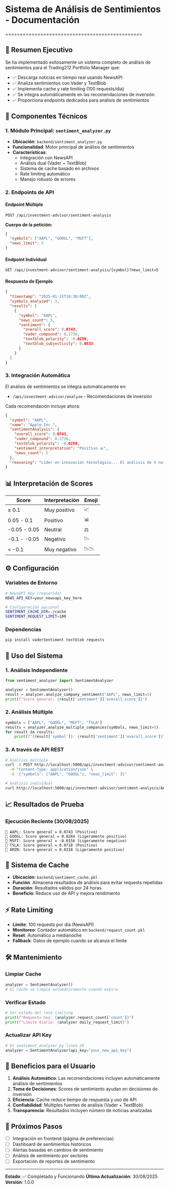# Sistema de Análisis de Sentimientos - Documentación
===============================================

## 🎯 Resumen Ejecutivo

Se ha implementado exitosamente un sistema completo de análisis de sentimientos para el Trading212 Portfolio Manager que:

- ✅ Descarga noticias en tiempo real usando NewsAPI
- ✅ Analiza sentimientos con Vader y TextBlob
- ✅ Implementa cache y rate limiting (100 requests/día)
- ✅ Se integra automáticamente en las recomendaciones de inversión
- ✅ Proporciona endpoints dedicados para análisis de sentimientos

## 🔧 Componentes Técnicos

### 1. Módulo Principal: `sentiment_analyzer.py`
- **Ubicación**: `backend/sentiment_analyzer.py`
- **Funcionalidad**: Motor principal de análisis de sentimientos
- **Características**:
  - Integración con NewsAPI
  - Análisis dual (Vader + TextBlob)
  - Sistema de cache basado en archivos
  - Rate limiting automático
  - Manejo robusto de errores

### 2. Endpoints de API

#### Endpoint Múltiple
```
POST /api/investment-advisor/sentiment-analysis
```
**Cuerpo de la petición:**
```json
{
  "symbols": ["AAPL", "GOOGL", "MSFT"],
  "news_limit": 5
}
```

#### Endpoint Individual
```
GET /api/investment-advisor/sentiment-analysis/{symbol}?news_limit=5
```

#### Respuesta de Ejemplo
```json
{
  "timestamp": "2025-01-15T10:30:00Z",
  "symbols_analyzed": 3,
  "results": [
    {
      "symbol": "AAPL",
      "news_count": 5,
      "sentiment": {
        "overall_score": 0.0743,
        "vader_compound": 0.1736,
        "textblob_polarity": -0.0250,
        "textblob_subjectivity": 0.0833
      }
    }
  ]
}
```

### 3. Integración Automática
El análisis de sentimientos se integra automáticamente en:
- `/api/investment-advisor/analyze` - Recomendaciones de inversión

Cada recomendación incluye ahora:
```json
{
  "symbol": "AAPL",
  "name": "Apple Inc.",
  "sentimentAnalysis": {
    "overall_score": 0.0743,
    "vader_compound": 0.1736,
    "textblob_polarity": -0.0250,
    "sentiment_interpretation": "Positivo 📊",
    "news_count": 5
  },
  "reasoning": "Líder en innovación tecnológica... El análisis de 5 noticias recientes muestra un sentimiento positivo moderado, sugiriendo un ambiente de mercado constructivo."
}
```

## 📊 Interpretación de Scores

| Score | Interpretación | Emoji |
|-------|---------------|-------|
| ≥ 0.1 | Muy positivo | 📈 |
| 0.05 - 0.1 | Positivo | 📊 |
| -0.05 - 0.05 | Neutral | ⚖️ |
| -0.1 - -0.05 | Negativo | 📉 |
| < -0.1 | Muy negativo | 📉📉 |

## ⚙️ Configuración

### Variables de Entorno
```bash
# NewsAPI Key (requerida)
NEWS_API_KEY=your_newsapi_key_here

# Configuración opcional
SENTIMENT_CACHE_DIR=./cache
SENTIMENT_REQUEST_LIMIT=100
```

### Dependencias
```bash
pip install vaderSentiment textblob requests
```

## 🚀 Uso del Sistema

### 1. Análisis Independiente
```python
from sentiment_analyzer import SentimentAnalyzer

analyzer = SentimentAnalyzer()
result = analyzer.analyze_company_sentiment("AAPL", news_limit=5)
print(f"Score general: {result['sentiment']['overall_score']}")
```

### 2. Análisis Múltiple
```python
symbols = ["AAPL", "GOOGL", "MSFT", "TSLA"]
results = analyzer.analyze_multiple_companies(symbols, news_limit=5)
for result in results:
    print(f"{result['symbol']}: {result['sentiment']['overall_score']}")
```

### 3. A través de API REST
```bash
# Análisis múltiple
curl -X POST http://localhost:5000/api/investment-advisor/sentiment-analysis \
  -H "Content-Type: application/json" \
  -d '{"symbols": ["AAPL", "GOOGL"], "news_limit": 3}'

# Análisis individual
curl http://localhost:5000/api/investment-advisor/sentiment-analysis/AAPL?news_limit=3
```

## 📈 Resultados de Prueba

### Ejecución Reciente (30/08/2025)
```
🏢 AAPL: Score general = 0.0743 (Positivo)
🏢 GOOGL: Score general = 0.0284 (Ligeramente positivo)
🏢 MSFT: Score general = -0.0156 (Ligeramente negativo)
🏢 TSLA: Score general = 0.0718 (Positivo)
🏢 AMZN: Score general = 0.0318 (Ligeramente positivo)
```

## 🔄 Sistema de Cache

- **Ubicación**: `backend/sentiment_cache.pkl`
- **Función**: Almacena resultados de análisis para evitar requests repetidas
- **Duración**: Resultados válidos por 24 horas
- **Beneficio**: Reduce uso de API y mejora rendimiento

## ⚡ Rate Limiting

- **Límite**: 100 requests por día (NewsAPI)
- **Monitoreo**: Contador automático en `backend/request_count.pkl`
- **Reset**: Automático a medianoche
- **Fallback**: Datos de ejemplo cuando se alcanza el límite

## 🛠️ Mantenimiento

### Limpiar Cache
```python
analyzer = SentimentAnalyzer()
# El cache se limpia automáticamente cuando expira
```

### Verificar Estado
```python
# Ver estado del rate limiting
print(f"Requests hoy: {analyzer.request_count['count']}")
print(f"Límite diario: {analyzer.daily_request_limit}")
```

### Actualizar API Key
```python
# En sentiment_analyzer.py línea 29
analyzer = SentimentAnalyzer(api_key="your_new_api_key")
```

## 🎯 Beneficios para el Usuario

1. **Análisis Automático**: Las recomendaciones incluyen automáticamente análisis de sentimientos
2. **Toma de Decisiones**: Scores de sentimiento ayudan en decisiones de inversión
3. **Eficiencia**: Cache reduce tiempo de respuesta y uso de API
4. **Confiabilidad**: Múltiples fuentes de análisis (Vader + TextBlob)
5. **Transparencia**: Resultados incluyen número de noticias analizadas

## 🔮 Próximos Pasos

- [ ] Integración en frontend (página de preferencias)
- [ ] Dashboard de sentimientos históricos
- [ ] Alertas basadas en cambios de sentimiento
- [ ] Análisis de sentimiento por sectores
- [ ] Exportación de reportes de sentimiento

---
**Estado**: ✅ Completado y Funcionando
**Última Actualización**: 30/08/2025
**Versión**: 1.0.0
